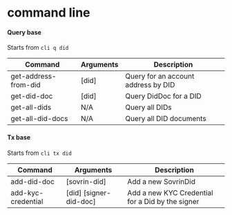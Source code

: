 command line
=========================

#### Query base
Starts from `cli q did`

| **Command**             | **Arguments** | **Description**                |
|-------------------------|---------------|--------------------------------|
| get-address-from-did    | [did]         |  Query for an account address by DID           |
| get-did-doc             | [did]         | Query DidDoc for a DID        |
| get-all-dids            | N/A           | Query all DIDs              |
| get-all-did-docs        | N/A         | Query all DID documents                |



#### Tx base
Starts from `cli tx did`


| **Command**             | **Arguments** | **Description**                |
|-------------------------|---------------|--------------------------------|
| add-did-doc    | [sovrin-did]         |  Add a new SovrinDid          |
| add-kyc-credential             | [did] [signer-did-doc]        | Add a new KYC Credential for a Did by the signer        |

